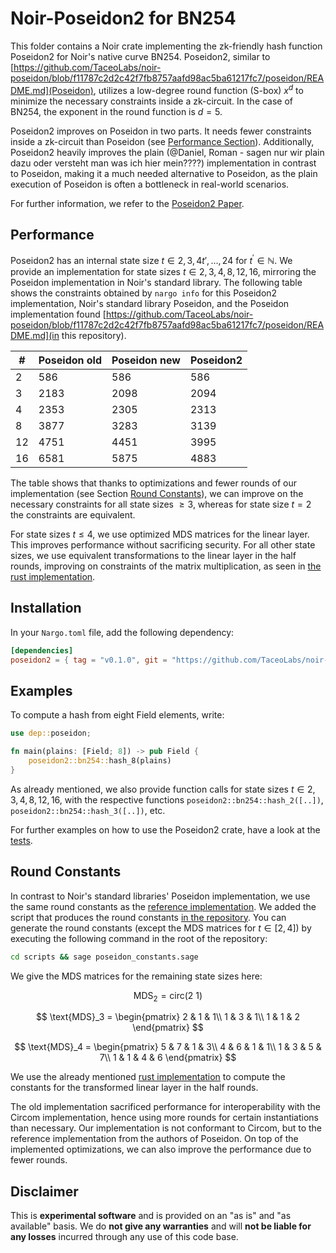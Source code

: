 # Noir-Poseidon2 for BN254

This folder contains a Noir crate implementing the zk-friendly hash function Poseidon2 for Noir's native curve BN254. Poseidon2, similar to [https://github.com/TaceoLabs/noir-poseidon/blob/f11787c2d2c42f7fb8757aafd98ac5ba61217fc7/poseidon/README.md](Poseidon), utilizes a low-degree round function (S-box) $x^d$ to minimize the necessary constraints inside a zk-circuit. In the case of BN254, the exponent in the round function is $d=5$.

Poseidon2 improves on Poseidon in two parts. It needs fewer constraints inside a zk-circuit than Poseidon (see [Performance Section](#performance)). Additionally, Poseidon2 heavily improves the plain (@Daniel, Roman - sagen nur wir plain dazu oder versteht man was ich hier mein????) implementation in contrast to Poseidon, making it a much needed alternative to Poseidon, as the plain execution of Poseidon is often a bottleneck in real-world scenarios.

For further information, we refer to the [Poseidon2 Paper](https://eprint.iacr.org/2023/323.pdf).

## Performance

Poseidon2 has an internal state size $t\in {2,3,4t\prime,\dots,24} \text{ for } t^\prime \in \mathbb{N}$. We provide an implementation for state sizes $t\in {2,3,4,8,12,16}$, mirroring the Poseidon implementation in Noir's standard library. The following table shows the constraints obtained by `nargo info` for this Poseidon2 implementation, Noir's standard library Poseidon, and the Poseidon implementation found [https://github.com/TaceoLabs/noir-poseidon/blob/f11787c2d2c42f7fb8757aafd98ac5ba61217fc7/poseidon/README.md](in this repository).

| #   | Poseidon old | Poseidon new | Poseidon2 |
| --- | ------------ | ------------ | --------- |
| 2   | 586          | 586          | 586       |
| 3   | 2183         | 2098         | 2094      |
| 4   | 2353         | 2305         | 2313      |
| 8   | 3877         | 3283         | 3139      |
| 12  | 4751         | 4451         | 3995      |
| 16  | 6581         | 5875         | 4883      |

The table shows that thanks to optimizations and fewer rounds of our implementation (see Section [Round Constants](#round-constants)), we can improve on the necessary constraints for all state sizes $\ge 3$, whereas for state size $t=2$ the constraints are equivalent.

For state sizes $t \le 4$, we use optimized MDS matrices for the linear layer. This improves performance without sacrificing security. For all other state sizes, we use equivalent transformations to the linear layer in the half rounds, improving on constraints of the matrix multiplication, as seen in [the rust implementation](https://extgit.iaik.tugraz.at/krypto/zkfriendlyhashzoo/-/tree/master/bellman/src/poseidon?ref_type=heads).

## Installation

In your `Nargo.toml` file, add the following dependency:

```toml
[dependencies]
poseidon2 = { tag = "v0.1.0", git = "https://github.com/TaceoLabs/noir-poseidon", directory = "poseidon2"}
```

## Examples

To compute a hash from eight Field elements, write:

```Rust
use dep::poseidon;

fn main(plains: [Field; 8]) -> pub Field {
    poseidon2::bn254::hash_8(plains)
}
```

As already mentioned, we also provide function calls for state sizes $t\in {2,3,4,8,12,16}$, with the respective functions `poseidon2::bn254::hash_2([..])`, `poseidon2::bn254::hash_3([..])`, etc.

For further examples on how to use the Poseidon2 crate, have a look at the [tests](https://github.com/TaceoLabs/noir-poseidon/blob/db5ed1f0eaa1b59895dd5d76967c44b11a5ec578/poseidon/src/bn254/perm.nr).

## Round Constants

In contrast to Noir's standard libraries' Poseidon implementation, we use the same round constants as the [reference implementation](https://extgit.iaik.tugraz.at/krypto/hadeshash/-/tree/master/code?ref_type=heads). We added the script that produces the round constants [in the repository](https://github.com/TaceoLabs/noir-poseidon/blob/db5ed1f0eaa1b59895dd5d76967c44b11a5ec578/scripts/poseidon_constants.sage). You can generate the round constants (except the MDS matrices for $t \in [2,4]$) by executing the following command in the root of the repository:

```bash
cd scripts && sage poseidon_constants.sage
```

We give the MDS matrices for the remaining state sizes here:

$$
\text{MDS}_2 = \text{circ}(2\text{ }1)
$$

$$
\text{MDS}_3 = \begin{pmatrix}
2 & 1 & 1\\
1 & 3 & 1\\
1 & 1 & 2
\end{pmatrix}
$$

$$
\text{MDS}_4 =
\begin{pmatrix}
5 & 7 & 1 & 3\\
4 & 6 & 1 & 1\\
1 & 3 & 5 & 7\\
1 & 1 & 4 & 6
\end{pmatrix}
$$

We use the already mentioned [rust implementation](https://extgit.iaik.tugraz.at/krypto/zkfriendlyhashzoo/-/tree/master/bellman/src/poseidon?ref_type=heads) to compute the constants for the transformed linear layer in the half rounds.

The old implementation sacrificed performance for interoperability with the Circom implementation, hence using more rounds for certain instantiations than necessary. Our implementation is not conformant to Circom, but to the reference implementation from the authors of Poseidon. On top of the implemented optimizations, we can also improve the performance due to fewer rounds.

## Disclaimer

This is **experimental software** and is provided on an "as is" and "as available" basis. We do **not give any warranties** and will **not be liable for any losses** incurred through any use of this code base.
